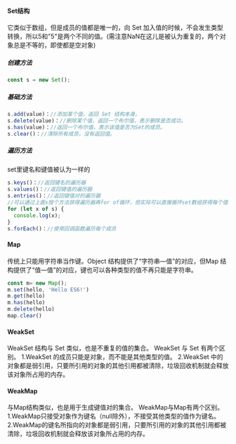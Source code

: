 #### Set结构

它类似于数组，但是成员的值都是唯一的，向 Set 加入值的时候，不会发生类型转换，所以5和"5"是两个不同的值。(需注意NaN在这儿是被认为重复的，两个对象总是不等的，即使都是空对象)

##### 创建方法

```js
const s = new Set(); 
```
##### 基础方法

```js
s.add(value)：//添加某个值，返回 Set 结构本身。
s.delete(value)：//删除某个值，返回一个布尔值，表示删除是否成功。
s.has(value)：//返回一个布尔值，表示该值是否为Set的成员。
s.clear()：//清除所有成员，没有返回值。
```
##### 遍历方法

set里键名和键值被认为一样的

```js
s.keys()：//返回键名的遍历器
s.values()：//返回键值的遍历器
s.entries()：//返回键值对的遍历器
//可以通过上面s按个方法获得遍历器再for of循环，但实际可以直接循环set数组获得每个值
for (let x of s) {
  console.log(x);
}
s.forEach()：//使用回调函数遍历每个成员
```
#### Map

传统上只能用字符串当作键。Object 结构提供了“字符串—值”的对应，但Map 结构提供了“值—值”的对应，键也可以各种类型的值不再只能是字符串。

```js
const m= new Map();
m.set(hello, 'Hello ES6!') 
m.get(hello)
m.has(hello)  
m.delete(hello)
map.clear()
```
#### WeakSet

WeakSet 结构与 Set 类似，也是不重复的值的集合。
WeakSet 与 Set 有两个区别。
1.WeakSet 的成员只能是对象，而不能是其他类型的值。
2.WeakSet 中的对象都是弱引用，只要所引用的对象的其他引用都被清除，垃圾回收机制就会释放该对象所占用的内存。

#### WeakMap

与Map结构类似，也是用于生成键值对的集合。
WeakMap与Map有两个区别。
1.WeakMap只接受对象作为键名（null除外），不接受其他类型的值作为键名。
2.WeakMap的键名所指向的对象都是弱引用，只要所引用的对象的其他引用都被清除，垃圾回收机制就会释放该对象所占用的内存。